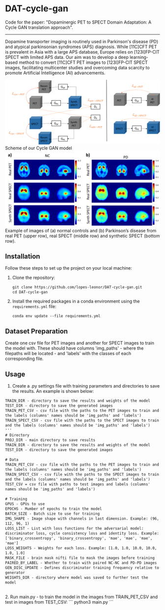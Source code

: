 # DAT-cycle-gan

Code for the paper: "Dopaminergic PET to SPECT Domain Adaptation: A Cycle GAN translation approach".

---
Dopamine transporter imaging is routinely used in Parkinson's disease (PD) and atypical parkinsonian syndromes (APS) diagnosis. 
While [11C]CFT PET is prevalent in Asia with a large APS database, Europe relies on [123I]FP-CIT SPECT with limited APS data. 
Our aim was to develop a deep learning-based method to convert [11C]CFT PET images to [123I]FP-CIT SPECT images, 
facilitating multicenter studies and overcoming data scarcity to promote Artificial Intelligence (AI) advancements.

<img src="https://github.com/lopes-leonor/DAT-cycle-gan/blob/main/images/figure1.png" width="800" alt="Cycle GAN model">
Scheme of our Cycle GAN model<br>

<img src="https://github.com/lopes-leonor/DAT-cycle-gan/blob/main/images/figure6.png" width="800" alt="Synthetic SPECT images">
Example of images of (a) normal controls and (b) Parkinson’s disease from real PET (upper row), real SPECT (middle row) and synthetic SPECT (bottom row). <br>

## Installation

Follow these steps to set up the project on your local machine:

1. Clone the repository:
   ```
   git clone https://github.com/lopes-leonor/DAT-cycle-gan.git
   cd DAT-cycle-gan
   ```

2. Install the required packages in a conda environment using the `requirements.yml` file:
   ```
   conda env update --file requirements.yml
   ```

## Dataset Preparation

Create one csv file for PET images and another for SPECT images to train the model with. 
These should have columns 'img_paths' - where the filepaths will be located - and 'labels' with the classes 
of each corresponding file.

## Usage

1. Create a .py settings file with training parameters and directories to save the results. An example is shown below:

```
TRAIN_DIR - directory to save the results and weights of the model
TEST_DIR - directory to save the generated images
TRAIN_PET_CSV - csv file with the paths to the PET images to train and the labels (columns' names should be 'img_paths' and 'labels')
TRAIN_SPECT_CSV - csv file with the paths to the SPECT images to train and the labels (columns' names should be 'img_paths' and 'labels')
''' 
# Directory
PROJ_DIR - main directory to save results
TRAIN_DIR - directory to save the results and weights of the model
TEST_DIR - directory to save the generated images

# Data
TRAIN_PET_CSV - csv file with the paths to the PET images to train and the labels (columns' names should be 'img_paths' and 'labels')
TRAIN_SPECT_CSV - csv file with the paths to the SPECT images to train and the labels (columns' names should be 'img_paths' and 'labels')
TEST_CSV = csv file with paths to test images and labels (columns' names should be 'img_paths' and 'labels')

# Training
GPUS - GPUs to use
EPOCHS - Mumber of epochs to train the model
BATCH_SIZE - Batch size to use for training
IMG_SHAPE - Image shape with channels in last dimension. Example: (96, 112, 96, 1)
LOSS_LIST - List with loss functions for the adversarial model: discriminator loss, cycle consistency loss and identity loss. Example: ['binary_crossentropy', 'binary_crossentropy', 'mae', 'mae', 'mae', 'mae']
LOSS_WEIGHTS - Weights for each loss. Example: [1.0, 1.0, 10.0, 10.0, 1.0, 1.0]
MASK_FILE - brain mask nifti file to mask the images before training
PAIRED_BY_LABEL - Whether to train with paired NC-NC and PD-PD images
GEN_DISC_UPDATE - Defines discriminator training frequency relative to generator
WEIGHTS_DIR - directory where model was saved to further test the model
```
<br>
2. Run main.py - to train the model in the images from TRAIN_PET_CSV and test in images from TEST_CSV:
```
python3 main.py
```
    

